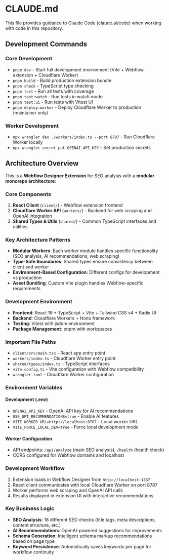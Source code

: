# CLAUDE.md 

This file provides guidance to Claude Code (claude.ai/code) when working with code in this repository.

## Development Commands

### Core Development
- `pnpm dev` - Start full development environment (Vite + Webflow extension + Cloudflare Worker)
- `pnpm build` - Build production extension bundle  
- `pnpm check` - TypeScript type checking
- `pnpm test` - Run all tests with coverage
- `pnpm test:watch` - Run tests in watch mode
- `pnpm test:ui` - Run tests with Vitest UI
- `pnpm deploy:worker` - Deploy Cloudflare Worker to production (maintainer only)

### Worker Development
- `npx wrangler dev ./workers/index.ts --port 8787` - Run Cloudflare Worker locally
- `npx wrangler secret put OPENAI_API_KEY` - Set production secrets

## Architecture Overview

This is a **Webflow Designer Extension** for SEO analysis with a **modular monorepo architecture**:

### Core Components
1. **React Client** (`client/`) - Webflow extension frontend
2. **Cloudflare Worker API** (`workers/`) - Backend for web scraping and OpenAI integration  
3. **Shared Types & Utils** (`shared/`) - Common TypeScript interfaces and utilities

### Key Architecture Patterns
- **Modular Workers**: Each worker module handles specific functionality (SEO analysis, AI recommendations, web scraping)
- **Type-Safe Boundaries**: Shared types ensure consistency between client and worker
- **Environment-Based Configuration**: Different configs for development vs production
- **Asset Bundling**: Custom Vite plugin handles Webflow-specific requirements

### Development Environment
- **Frontend**: React 19 + TypeScript + Vite + Tailwind CSS v4 + Radix UI
- **Backend**: Cloudflare Workers + Hono framework 
- **Testing**: Vitest with jsdom environment
- **Package Management**: pnpm with workspaces

### Important File Paths
- `client/src/main.tsx` - React app entry point
- `workers/index.ts` - Cloudflare Worker entry point
- `shared/types/index.ts` - TypeScript interfaces
- `vite.config.ts` - Vite configuration with Webflow compatibility
- `wrangler.toml` - Cloudflare Worker configuration

### Environment Variables
#### Development (.env)
- `OPENAI_API_KEY` - OpenAI API key for AI recommendations
- `USE_GPT_RECOMMENDATIONS=true` - Enable AI features  
- `VITE_WORKER_URL=http://localhost:8787` - Local worker URL
- `VITE_FORCE_LOCAL_DEV=true` - Force local development mode

#### Worker Configuration
- API endpoints: `/api/analyze` (main SEO analysis), `/health` (health check)
- CORS configured for Webflow domains and localhost

### Development Workflow
1. Extension loads in Webflow Designer from `http://localhost:1337`
2. React client communicates with local Cloudflare Worker on port 8787
3. Worker performs web scraping and OpenAI API calls
4. Results displayed in extension UI with interactive recommendations

### Key Business Logic
- **SEO Analysis**: 18 different SEO checks (title tags, meta descriptions, content structure, etc.)
- **AI Recommendations**: OpenAI-powered suggestions for improvements
- **Schema Generation**: Intelligent schema markup recommendations based on page type
- **Keyword Persistence**: Automatically saves keywords per page for workflow continuity